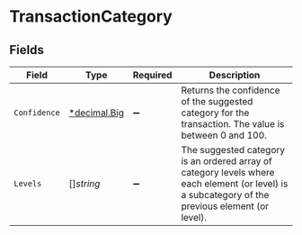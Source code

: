 # TransactionCategory


## Fields

| Field                                                                                                                                            | Type                                                                                                                                             | Required                                                                                                                                         | Description                                                                                                                                      |
| ------------------------------------------------------------------------------------------------------------------------------------------------ | ------------------------------------------------------------------------------------------------------------------------------------------------ | ------------------------------------------------------------------------------------------------------------------------------------------------ | ------------------------------------------------------------------------------------------------------------------------------------------------ |
| `Confidence`                                                                                                                                     | [*decimal.Big](https://pkg.go.dev/github.com/ericlagergren/decimal#Big)                                                                          | :heavy_minus_sign:                                                                                                                               | Returns the confidence of the suggested category for the transaction. The value is between 0 and 100.                                            |
| `Levels`                                                                                                                                         | []*string*                                                                                                                                       | :heavy_minus_sign:                                                                                                                               | The suggested category is an ordered array of category levels where each element (or level) is a subcategory of the previous element (or level). |